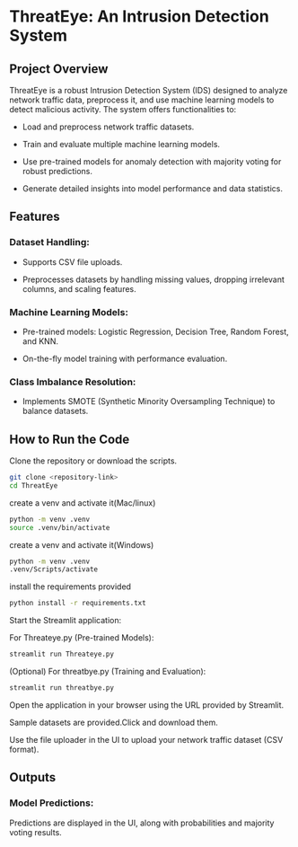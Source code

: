 # ThreatEye: An Intrusion Detection System

## Project Overview

ThreatEye is a robust Intrusion Detection System (IDS) designed to analyze network traffic data, preprocess it, and use machine learning models to detect malicious activity. The system offers functionalities to:

- Load and preprocess network traffic datasets.

- Train and evaluate multiple machine learning models.

- Use pre-trained models for anomaly detection with majority voting for robust predictions.

- Generate detailed insights into model performance and data statistics.

## Features

### Dataset Handling:

- Supports CSV file uploads.

- Preprocesses datasets by handling missing values, dropping irrelevant columns, and scaling features.

### Machine Learning Models:

- Pre-trained models: Logistic Regression, Decision Tree, Random Forest, and KNN.

- On-the-fly model training with performance evaluation.

### Class Imbalance Resolution:

- Implements SMOTE (Synthetic Minority Oversampling Technique) to balance datasets.

## How to Run the Code

Clone the repository or download the scripts.
```bash
git clone <repository-link>
cd ThreatEye
```
create a venv and activate it(Mac/linux)
```bash
python -m venv .venv
source .venv/bin/activate
```

create a venv and activate it(Windows)
```bash
python -m venv .venv
.venv/Scripts/activate
```

install the requirements provided
```bash
python install -r requirements.txt
```
Start the Streamlit application:

  For Threateye.py (Pre-trained Models):
  ```bash
  streamlit run Threateye.py
  ```
  (Optional) For threatbye.py (Training and Evaluation):
  ```bash
  streamlit run threatbye.py
  ```

Open the application in your browser using the URL provided by Streamlit.

Sample datasets are provided.Click and download them.

Use the file uploader in the UI to upload your network traffic dataset (CSV format).

## Outputs

### Model Predictions:

Predictions are displayed in the UI, along with probabilities and majority voting results.
